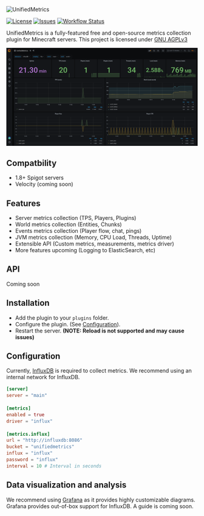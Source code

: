 ![UnifiedMetrics](.github/assets/banner.png)

[![License](https://img.shields.io/github/license/Cubxity/UnifiedMetrics?style=flat-square)](LICENSE)
[![Issues](https://img.shields.io/github/issues/Cubxity/UnifiedMetrics?style=flat-square)](https://github.com/Cubxity/UnifiedMetrics/issues)
[![Workflow Status](https://img.shields.io/github/workflow/status/Cubxity/UnifiedMetrics/gradle-preview-ci/master?style=flat-square)](https://github.com/Cubxity/UnifiedMetrics/actions)

UnifiedMetrics is a fully-featured free and open-source metrics collection plugin for Minecraft servers.
This project is licensed under [GNU AGPLv3](LICENSE)

![Grafana Dashboard](.github/assets/grafana.png)

## Compatbility
- 1.8+ Spigot servers
- Velocity (coming soon)

## Features
- Server metrics collection (TPS, Players, Plugins)
- World metrics collection (Entities, Chunks)
- Events metrics collection (Player flow, chat, pings)
- JVM metrics collection (Memory, CPU Load, Threads, Uptime)
- Extensible API (Custom metrics, measurements, metrics driver) 
- More features upcoming (Logging to ElasticSearch, etc)

## API
Coming soon

## Installation

- Add the plugin to your `plugins` folder.
- Configure the plugin. (See [Configuration](#Configuration)).
- Restart the server. **(NOTE: Reload is not supported and may cause issues)**

## Configuration

Currently, [InfluxDB](https://www.influxdata.com/) is required to collect metrics.
We recommend using an internal network for InfluxDB.

```toml
[server]
server = "main"

[metrics]
enabled = true
driver = "influx"

[metrics.influx]
url = "http://influxdb:8086"
bucket = "unifiedmetrics"
influx = "influx"
password = "influx"
interval = 10 # Interval in seconds
```

## Data visualization and analysis
We recommend using [Grafana](https://grafana.com/) as it provides highly customizable diagrams.
Grafana provides out-of-box support for InfluxDB. A guide is coming soon.